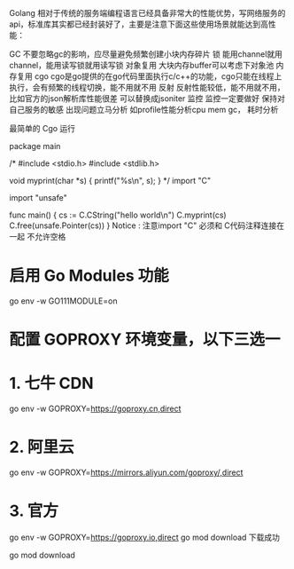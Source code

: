 Golang 相对于传统的服务端编程语言已经具备非常大的性能优势，写网络服务的api，标准库其实都已经封装好了，主要是注意下面这些使用场景就能达到高性能：

GC 不要忽略gc的影响，应尽量避免频繁创建小块内存碎片
锁 能用channel就用channel，能用读写锁就用读写锁
对象复用 大块内存buffer可以考虑下对象池 内存复用
cgo cgo是go提供的在go代码里面执行c/c++的功能，cgo只能在线程上执行，会有频繁的线程切换，能不用就不用
反射 反射性能较低，能不用就不用，比如官方的json解析库性能很差 可以替换成jsoniter
监控 监控一定要做好 保持对自己服务的敏感 出现问题立马分析 如profile性能分析cpu mem gc， 耗时分析

最简单的 Cgo 运行

package main

/*
#include <stdio.h>
#include <stdlib.h>

void myprint(char *s) {
printf("%s\n", s);
}
*/
import "C"

import "unsafe"



func main() {
cs := C.CString("hello world\n")
C.myprint(cs)
C.free(unsafe.Pointer(cs))
}
Notice : 注意import "C" 必须和 C代码注释连接在一起 不允许空格


# 启用 Go Modules 功能
go env -w GO111MODULE=on

# 配置 GOPROXY 环境变量，以下三选一

# 1. 七牛 CDN
go env -w  GOPROXY=https://goproxy.cn,direct

# 2. 阿里云
go env -w GOPROXY=https://mirrors.aliyun.com/goproxy/,direct

# 3. 官方
go env -w  GOPROXY=https://goproxy.io,direct
go mod download 下载成功

go mod download